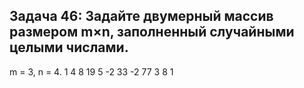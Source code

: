 ## Задача 46: Задайте двумерный массив размером m×n, заполненный случайными целыми числами.
m = 3, n = 4.
1 4 8 19
5 -2 33 -2
77 3 8 1

